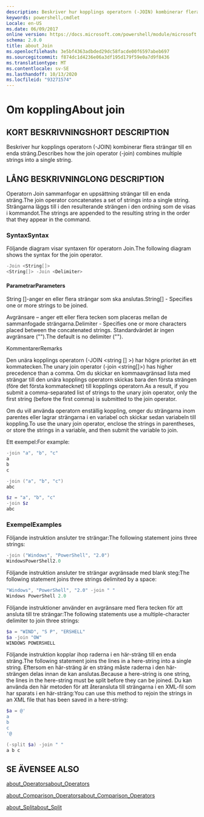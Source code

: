 ```yaml
---
description: Beskriver hur kopplings operatorn (-JOIN) kombinerar flera strängar till en enda sträng.
keywords: powershell,cmdlet
Locale: en-US
ms.date: 06/09/2017
online version: https://docs.microsoft.com/powershell/module/microsoft.powershell.core/about/about_join?view=powershell-5.1&WT.mc_id=ps-gethelp
schema: 2.0.0
title: about_Join
ms.openlocfilehash: 3e5bf4363adbded29dc58facde00f6597abeb697
ms.sourcegitcommit: f874dc1d4236e06a3df195d179f59e0a7d9f8436
ms.translationtype: MT
ms.contentlocale: sv-SE
ms.lasthandoff: 10/13/2020
ms.locfileid: "93271574"
---
```

# <a name="about-join"></a><span data-ttu-id="c9903-104">Om koppling</span><span class="sxs-lookup"><span data-stu-id="c9903-104">About join</span></span>

## <a name="short-description"></a><span data-ttu-id="c9903-105">KORT BESKRIVNING</span><span class="sxs-lookup"><span data-stu-id="c9903-105">SHORT DESCRIPTION</span></span>

<span data-ttu-id="c9903-106">Beskriver hur kopplings operatorn (-JOIN) kombinerar flera strängar till en enda sträng.</span><span class="sxs-lookup"><span data-stu-id="c9903-106">Describes how the join operator (-join) combines multiple strings into a single string.</span></span>

## <a name="long-description"></a><span data-ttu-id="c9903-107">LÅNG BESKRIVNING</span><span class="sxs-lookup"><span data-stu-id="c9903-107">LONG DESCRIPTION</span></span>

<span data-ttu-id="c9903-108">Operatorn Join sammanfogar en uppsättning strängar till en enda sträng.</span><span class="sxs-lookup"><span data-stu-id="c9903-108">The join operator concatenates a set of strings into a single string.</span></span> <span data-ttu-id="c9903-109">Strängarna läggs till i den resulterande strängen i den ordning som de visas i kommandot.</span><span class="sxs-lookup"><span data-stu-id="c9903-109">The strings are appended to the resulting string in the order that they appear in the command.</span></span>

### <a name="syntax"></a><span data-ttu-id="c9903-110">Syntax</span><span class="sxs-lookup"><span data-stu-id="c9903-110">Syntax</span></span>

<span data-ttu-id="c9903-111">Följande diagram visar syntaxen för operatorn Join.</span><span class="sxs-lookup"><span data-stu-id="c9903-111">The following diagram shows the syntax for the join operator.</span></span>

```powershell
-Join <String[]>
<String[]> -Join <Delimiter>
```

#### <a name="parameters"></a><span data-ttu-id="c9903-112">Parametrar</span><span class="sxs-lookup"><span data-stu-id="c9903-112">Parameters</span></span>

<span data-ttu-id="c9903-113">String []-anger en eller flera strängar som ska anslutas.</span><span class="sxs-lookup"><span data-stu-id="c9903-113">String[] - Specifies one or more strings to be joined.</span></span>

<span data-ttu-id="c9903-114">Avgränsare – anger ett eller flera tecken som placeras mellan de sammanfogade strängarna.</span><span class="sxs-lookup"><span data-stu-id="c9903-114">Delimiter - Specifies one or more characters placed between the concatenated strings.</span></span> <span data-ttu-id="c9903-115">Standardvärdet är ingen avgränsare ("").</span><span class="sxs-lookup"><span data-stu-id="c9903-115">The default is no delimiter ("").</span></span>

<span data-ttu-id="c9903-116">Kommentarer</span><span class="sxs-lookup"><span data-stu-id="c9903-116">Remarks</span></span>

<span data-ttu-id="c9903-117">Den unära kopplings operatorn (-JOIN <string [] >) har högre prioritet än ett kommatecken.</span><span class="sxs-lookup"><span data-stu-id="c9903-117">The unary join operator (-join <string[]>) has higher precedence than a comma.</span></span> <span data-ttu-id="c9903-118">Om du skickar en kommaavgränsad lista med strängar till den unära kopplings operatorn skickas bara den första strängen (före det första kommatecknet) till kopplings operatorn.</span><span class="sxs-lookup"><span data-stu-id="c9903-118">As a result, if you submit a comma-separated list of strings to the unary join operator, only the first string (before the first comma) is submitted to the join operator.</span></span>

<span data-ttu-id="c9903-119">Om du vill använda operatorn enställig koppling, omger du strängarna inom parentes eller lagrar strängarna i en variabel och skickar sedan variabeln till koppling.</span><span class="sxs-lookup"><span data-stu-id="c9903-119">To use the unary join operator, enclose the strings in parentheses, or store the strings in a variable, and then submit the variable to join.</span></span>

<span data-ttu-id="c9903-120">Ett exempel:</span><span class="sxs-lookup"><span data-stu-id="c9903-120">For example:</span></span>

```powershell
-join "a", "b", "c"
a
b
c

-join ("a", "b", "c")
abc

$z = "a", "b", "c"
-join $z
abc
```

### <a name="examples"></a><span data-ttu-id="c9903-121">Exempel</span><span class="sxs-lookup"><span data-stu-id="c9903-121">Examples</span></span>

<span data-ttu-id="c9903-122">Följande instruktion ansluter tre strängar:</span><span class="sxs-lookup"><span data-stu-id="c9903-122">The following statement joins three strings:</span></span>

```powershell
-join ("Windows", "PowerShell", "2.0")
WindowsPowerShell2.0
```

<span data-ttu-id="c9903-123">Följande instruktion ansluter tre strängar avgränsade med blank steg:</span><span class="sxs-lookup"><span data-stu-id="c9903-123">The following statement joins three strings delimited by a space:</span></span>

```powershell
"Windows", "PowerShell", "2.0" -join " "
Windows PowerShell 2.0
```

<span data-ttu-id="c9903-124">Följande instruktioner använder en avgränsare med flera tecken för att ansluta till tre strängar:</span><span class="sxs-lookup"><span data-stu-id="c9903-124">The following statements use a multiple-character delimiter to join three strings:</span></span>

```powershell
$a = "WIND", "S P", "ERSHELL"
$a -join "OW"
WINDOWS POWERSHELL
```

<span data-ttu-id="c9903-125">Följande instruktion kopplar ihop raderna i en här-sträng till en enda sträng.</span><span class="sxs-lookup"><span data-stu-id="c9903-125">The following statement joins the lines in a here-string into a single string.</span></span> <span data-ttu-id="c9903-126">Eftersom en här-sträng är en sträng måste raderna i den här-strängen delas innan de kan anslutas.</span><span class="sxs-lookup"><span data-stu-id="c9903-126">Because a here-string is one string, the lines in the here-string must be split before they can be joined.</span></span> <span data-ttu-id="c9903-127">Du kan använda den här metoden för att återansluta till strängarna i en XML-fil som har sparats i en här-sträng:</span><span class="sxs-lookup"><span data-stu-id="c9903-127">You can use this method to rejoin the strings in an XML file that has been saved in a here-string:</span></span>

```powershell
$a = @'
a
b
c
'@

(-split $a) -join " "
a b c
```

## <a name="see-also"></a><span data-ttu-id="c9903-128">SE ÄVEN</span><span class="sxs-lookup"><span data-stu-id="c9903-128">SEE ALSO</span></span>

[<span data-ttu-id="c9903-129">about_Operators</span><span class="sxs-lookup"><span data-stu-id="c9903-129">about_Operators</span></span>](about_Operators.md)

[<span data-ttu-id="c9903-130">about_Comparison_Operators</span><span class="sxs-lookup"><span data-stu-id="c9903-130">about_Comparison_Operators</span></span>](about_Comparison_Operators.md)

[<span data-ttu-id="c9903-131">about_Split</span><span class="sxs-lookup"><span data-stu-id="c9903-131">about_Split</span></span>](about_Split.md)
